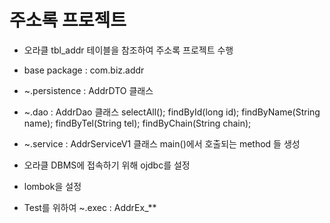 # 주소록 프로젝트

* 오라클 tbl_addr 테이블을 참조하여 주소록 프로젝트 수행
* base package : com.biz.addr
* ~.persistence : AddrDTO 클래스
* ~.dao : AddrDao 클래스
	selectAll();
	findById(long id);
	findByName(String name);
	findByTel(String tel);
	findByChain(String chain);

* ~.service : AddrServiceV1 클래스
   main()에서 호출되는 method 들 생성

* 오라클 DBMS에 접속하기 위해 ojdbc를 설정
* lombok을 설정

* Test를 위하여 ~.exec : AddrEx_**
